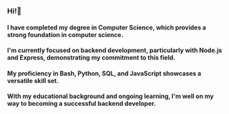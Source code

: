 ### Hi!👋
#### I have completed my degree in Computer Science, which provides a strong foundation in computer science.
#### I'm currently focused on backend development, particularly with Node.js and Express, demonstrating my commitment to this field.
#### My proficiency in Bash, Python, SQL, and JavaScript showcases a versatile skill set.
#### With my educational background and ongoing learning, I'm well on my way to becoming a successful backend developer.

